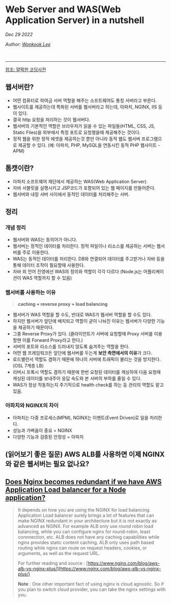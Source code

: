 # Web Server and WAS(Web Application Server) in a nutshell

*Dec 29 2022*

*Author: [Wonkook Lee](https://github.com/wonkooklee/today-i-learned)*

<br />

---

[참조: 얄팍한 코딩사전](https://www.youtube.com/watch?v=Zimhvf2B7Es)

## 웹서버란?

- 어떤 컴퓨터로 하여금 서버 역할을 해주는 소프트웨어도 통칭 서버라고 부른다.
- 웹사이트를 제공하는데 특화된 서버를 웹서버라고 하는데, 아파치, NGINX, IIS 등이 있다.
- 결국 http 요청을 처리하는 것이 웹서버다.
- 웹서버의 기본적인 역할은 브라우저가 읽을 수 있는 파일들(HTML, CSS, JS, Static Files)을 외부에서 특정 포트로 요청했을때 제공해주는 것이다.
- 정적 웹을 위한 정적 에셋을 제공하는것 뿐만 아니라 동적 웹도 웹서버 프로그램으로 제공할 수 있다. (예: 아파치, PHP, MySQL을 연동시킨 동적 PHP 웹사이트 - APM)

## 톰캣이란?

- 아파치 소프트웨어 재단에서 제공하는 WAS(Web Application Server).
- 자바 서블릿을 실행시키고 JSP코드가 포함되어 있는 웹 페이지를 만들어준다.
- 웹서버와 내장 서버 사이에서 동적인 데이터를 처리해주는 서버.

## 정리

### 개념 정리

- 웹서버와 WAS는 동의어가 아니다.
- 웹서버는 정적인 데이터를 처리한다. 정적 파일이나 리소스를 제공하는 서버는 웹서버를 주로 이용한다.
- WAS는 동적인 데이터를 처리한다. DB와 연결되어 데이터를 주고받거나 자바 등을 통해 데이터 조작이 필요할때 사용한다.
- 자바 외 언어 진영에선 WAS의 정의와 역할이 각각 다르다 (Node.js는 어플리케이션이 WAS 역할까지 할 수 있음)

### 웹서버를 사용하는 이유

> **caching + reverse proxy + load balancing**
> 
- 웹서버가 WAS 역할을 할 수도, 반대로 WAS가 웹서버 역할을 할 수도 있다.
- 하지만 웹서버가 앞단에 배치되고 역할이 굳이 나눠진 이유는 웹서버가 다양한 기능을 제공하기 때문이다.
- 그중 Reverse Proxy가 있다. (클라이언트가 서버에 요청할때 Proxy 서버를 이용할땐 이를 Forward Proxy라고 한다.)
- 서버의 포트와 리소스를 드러내지 않도록 숨겨주는 역할을 한다.
- 어떤 웹 프레임워크든 앞단에 웹서버를 두는게 **보안 측면에서의 이유**가 크다.
- 로드밸런서 역할도 겸하기 때문에 하나의 서버에 트래픽이 몰리는 것을 방지한다. (OSL 7계층 LB)
- 리버시 프록시 역할도 겸하기 때문에 한번 요청된 데이터를 캐싱하여 다음 요청때 캐싱된 데이터를 보내주어 응답 속도와 본 서버의 부하를 줄일 수 있다.
- WAS가 정상 작동하는지 주기적으로 health check를 하는 등 관리의 역할도 맡고 있음.

### 아파치와 NGINX의 차이

- 아파치는 다중 프로세스(MPM), NGINX는 이벤트(Event Driven)로 일을 처리한다.
- 성능과 가벼움이 중요 = NGINX
- 다양한 기능과 검증된 안정성 = 아파치


## (읽어보기 좋은 질문) AWS ALB를 사용하면 이제 NGINX와 같은 웹서버는 필요 없나요?
## **[Does Nginx becomes redundant if we have AWS Application Load balancer for a Node application?](https://stackoverflow.com/questions/58586141/does-nginx-becomes-redundant-if-we-have-aws-application-load-balancer-for-a-node)**

> It depends on how you are using the NGINX for load balancing. Application Load balancer surely brings a lot of features that can make NGINX redundant in your architecture but it is not exactly as advanced as NGINX. For example ALB only use round robin load balancing, while you can configure nginx for round-robin, least connnection, etc. ALB does not have any caching capabilities while nginx provides static content caching. ALB only uses path based routing while nginx can route on request headers, cookies, or arguments, as well as the request URL.
> 
> 
> For further reading and source : [https://www.nginx.com/blog/aws-alb-vs-nginx-plus/](https://www.nginx.com/blog/aws-alb-vs-nginx-plus/)
> 
> **Note** : One other important fact of using nginx is cloud agnostic. So if you plan to switch cloud provider, you can take the nginx settings with you.
>

